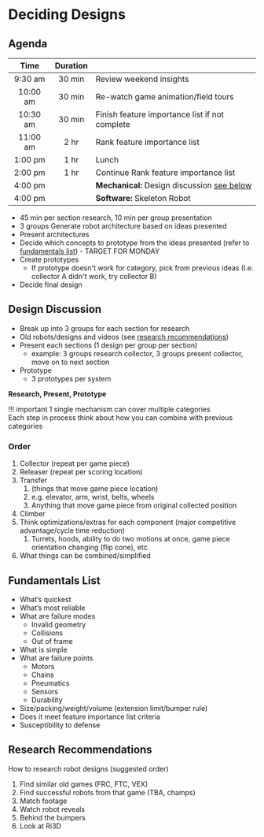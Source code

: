 # Deciding Designs

## Agenda

|   Time   | Duration |                                                                   |
| :------: | :------: | ----------------------------------------------------------------- |
| 9:30 am  |  30 min  | Review weekend insights                                           |
| 10:00 am |  30 min  | Re-watch game animation/field tours                               |
| 10:30 am |  30 min  | Finish feature importance list if not complete                    |
| 11:00 am |   2 hr   | Rank feature importance list                                      |
| 1:00 pm  |   1 hr   | Lunch                                                             |
| 2:00 pm  |   1 hr   | Continue Rank feature importance list                             |
| 4:00 pm  |          | **Mechanical:** Design discussion [see below](#design-discussion) |
| 4:00 pm  |          | **Software:** Skeleton Robot                                      |

- 45 min per section research, 10 min per group presentation
- 3 groups Generate robot architecture based on ideas presented
- Present architectures
- Decide which concepts to prototype from the ideas presented (refer to [fundamentals list](#fundamentals-list)) - TARGET FOR MONDAY
- Create prototypes
  - If prototype doesn't work for category, pick from previous ideas (I.e. collector A didn't work, try collector B)
- Decide final design

## Design Discussion

- Break up into 3 groups for each section for research
- Old robots/designs and videos (see [research recommendations](#research-recommendations))
- Present each sections (1 design per group per section)
  - example: 3 groups research collector, 3 groups present collector, move on to next section
- Prototype
  - 3 prototypes per system

**Research, Present, Prototype**

!!! important
    1 single mechanism can cover multiple categories  
    Each step in process think about how you can combine with previous categories

### Order

1. Collector (repeat per game piece)
2. Releaser (repeat per scoring location)
3. Transfer
    1. (things that move game piece location)
    2. e.g. elevator, arm, wrist, belts, wheels
    3. Anything that move game piece from original collected position
4. Climber
5. Think optimizations/extras for each component (major competitive advantage/cycle time reduction)
    1. Turrets, hoods, ability to do two motions at once, game piece orientation changing (flip cone), etc.
6. What things can be combined/simplified

## Fundamentals List

- What’s quickest
- What’s most reliable
- What are failure modes
  - Invalid geometry
  - Collisions
  - Out of frame
- What is simple
- What are failure points
  - Motors
  - Chains
  - Pneumatics
  - Sensors
  - Durability
- Size/packing/weight/volume (extension limit/bumper rule)
- Does it meet feature importance list criteria
- Susceptibility to defense

## Research Recommendations

How to research robot designs (suggested order)

1. Find similar old games (FRC, FTC, VEX)
2. Find successful robots from that game (TBA, champs)
3. Match footage
4. Watch robot reveals
5. Behind the bumpers
6. Look at Ri3D
